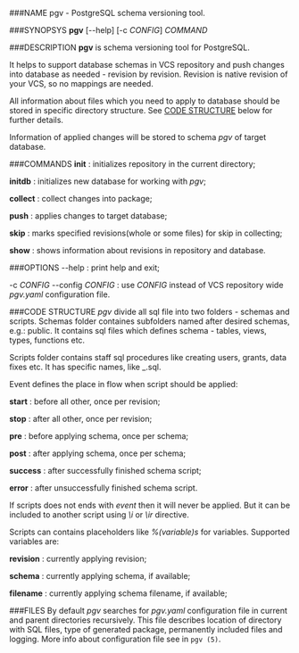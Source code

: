 <!---
%pgv(1)
%
%July, 2014
-->

###NAME
pgv - PostgreSQL schema versioning tool.

###SYNOPSYS
**pgv** [--help] [-c *CONFIG*] *COMMAND*

###DESCRIPTION
**pgv** is schema versioning tool for PostgreSQL.

It helps to support database schemas in VCS repository and push changes into
database as needed - revision by revision.
Revision is native revision of your VCS, so no mappings are needed.

All information about files which you need to apply to database should be stored in specific
directory structure. See [CODE STRUCTURE](#code-structure) below for further details.

Information of applied changes will be stored to schema *pgv* of target database.

###COMMANDS
**init**
:       initializes repository in the current directory;

**initdb**
:       initializes new database for working with *pgv*;


**collect**
:       collect changes into package;

**push**
:       applies changes to target database;

**skip**
:       marks specified revisions(whole or some files) for skip in collecting;

**show**
:       shows information about revisions in repository and database.

###OPTIONS
--help
:       print help and exit;

-c *CONFIG* --config *CONFIG*
:       use *CONFIG* instead of VCS repository wide *pgv.yaml* configuration file.

###CODE STRUCTURE
*pgv* divide all sql file into two folders - schemas and scripts.
Schemas folder containes subfolders named after desired schemas, e.g.: public.
It contains sql files which defines schema - tables, views, types, functions etc.

Scripts folder contains staff sql procedures like creating users, grants, data fixes etc.
It has specific names, like <name>_<event>.sql.

Event defines the place in flow when script should be applied:

**start**
:       before all other, once per revision;

**stop**
:       after all other, once per revision;

**pre**
:       before applying schema, once per schema;

**post**
:       after applying schema, once per schema;

**success**
:       after successfully finished schema script;

**error**
:       after unsuccessfully finished schema script.

If scripts does not ends with *event*
then it will never be applied. But it can be included to another script using *\\i*
or
*\\ir*
directive.

Scripts can contains placeholders like *%(variable)s* for variables.
Supported variables are:

**revision**
:       currently applying revision;

**schema**
:       currently applying schema, if available;

**filename**
:       currently applying schema filename, if available;

###FILES
By default *pgv* searches for *pgv.yaml*
configuration file in current and parent directories recursively.
This file describes location of directory with SQL files,
type of generated package, permanently included files and logging.
More info about configuration file see in `pgv (5)`.

<!---
#SEE ALSO
`pgv (5)`
`pgv-init (1)`
`pgv-collect (1)`
`pgv-push (1)`
`pgv-skip (1)`
`pgv-show (1)`
-->
